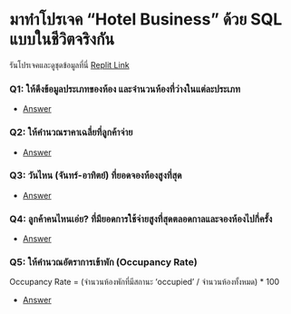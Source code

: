 # มาทำโปรเจค “Hotel Business” ด้วย SQL แบบในชีวิตจริงกัน

รันโปรเจคและดูชุดข้อมูลที่นี่
[Replit Link](https://replit.com/@me385/GrandParadiseHotel-Datasets?v=1#main.sql)

### Q1: ให้ดึงข้อมูลประเภทของห้อง และจำนวนห้องที่ว่างในแต่ละประเภท

- [Answer](/data-analytic/3/1.sql)

### Q2: ให้คำนวณราคาเฉลี่ยที่ลูกค้าจ่าย

- [Answer](/data-analytic/3/2.sql)

### Q3: วันไหน (จันทร์-อาทิตย์) ที่ยอดจองห้องสูงที่สุด

- [Answer](/data-analytic/3/3.sql)

### Q4: ลูกค้าคนไหนเอ่ย? ที่มียอดการใช้จ่ายสูงที่สุดตลอดกาลและจองห้องไปกี่ครั้ง

- [Answer](/data-analytic/3/4.sql)

### Q5: ให้คำนวณอัตราการเข้าพัก (Occupancy Rate)

Occupancy Rate = (จำนวนห้องพักที่มีสถานะ ‘occupied’ / จำนวนห้องทั้งหมด) * 100

- [Answer](/data-analytic/3/5.sql)
